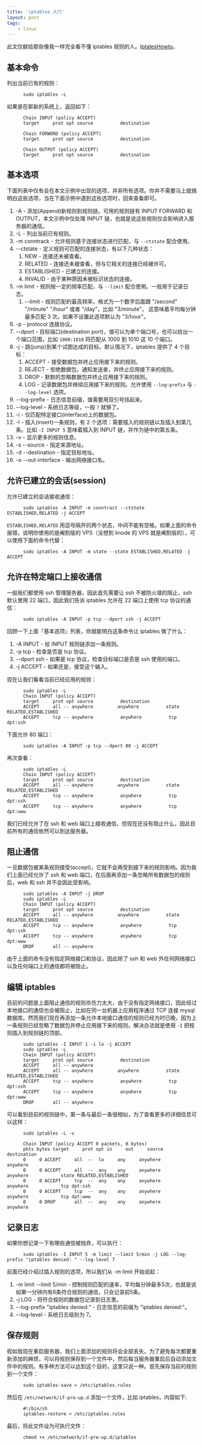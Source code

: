 ```yaml
---
title: 'iptables 入门'
layout: post
tags:
    - linux
---
```


此文仅献给那些像我一样完全看不懂 iptables 规则的人。[IptalesHowto](https://help.ubuntu.com/community/IptablesHowTo)。

基本命令
--------

列出当前已有的规则：

          sudo iptables -L

如果是在崭新的系统上，返回如下：

          Chain INPUT (policy ACCEPT)
          target     prot opt source          destination

          Chain FORWORD (policy ACCEPT)
          target     prot opt source          destination

          Chain OUTPUT (policy ACCEPT)
          target     prot opt source          destination

基本选项
--------

下面列表中仅有会在本文示例中出现的选项，并非所有选项。你并不需要马上就搞明白这些选项，当在下面示例中遇到这些选项时，回来查看即可。

1. -A - 添加(Append)新规则到规则链。可用的规则链有 INPUT FORWARD 和 OUTPUT，本文示例中仅处理 INPUT 链，也就是说这些规则仅会影响进入服务器的通信。
2. -L - 列出当前已有规则。
3. -m conntrack - 允许规则基于连接状态进行匹配，与 `--ctstate` 配合使用。
4. --ctstate - 定义规则可匹配的连接状态，有以下几种状态：
     1. NEW - 连接还未被查看。
     2. RELATED - 连接还未被查看，但与它相关的连接已经被许可。
     3. ESTABLISHED - 已建立的连接。
     4. INVALID - 由于某种原因未被标识状态的连接。
5. -m limit - 规则按一定的频率匹配，与 `--limit` 配合使用。一般用于记录日志。
     1. --limit - 规则匹配的最高频率，格式为一个数字后面跟 "/second" "/minute" "/hour" 或者 "/day"，比如 "3/minute"， 这意味着平均每分钟最多匹配 3 次。如果不设置此选项默认为 "3/hour"。
6. -p - protocol 连接协议。
7. --dport - 目标端口(destination port)，值可以为单个端口号，也可以给出一个端口范围，比如 `1000:1010` 将匹配从 1000 到 1010 这 10 个端口。
8. -j - 跳(jump)到某个试图达成的目标。默认情况下，iptables 提供了 4 个目标：
     1. ACCEPT - 接受数据包并终止应用接下来的规则。
     2. REJECT - 拒绝数据包，通知发送者，并终止应用接下来的规则。
     3. DROP - 默默的忽略数据包并终止应用接下来的规则。
     4. LOG - 记录数据包并继续应用接下来的规则。允许使用 `--log-prefix` 与 `--log-level` 选项。
9. --log-prefix - 日志信息前缀，值需要用双引号括起来。
10. --log-level - 系统日志等级，一般 `7` 就够了。
11. -i - 仅匹配特定接口(interface)上的数据包。
12. -I - 插入(insert)一条规则，有 2 个选项：需要插入的规则链以及插入到第几条。比如 `-I INPUT 5` 意味着插入到 INPUT 链，并作为链中的第五条。
13. -v - 显示更多的规则信息。
14. -s --source - 指定来源地址。
15. -d --destination - 指定目标地址。
16. -o --out-interface - 输出网络接口名。

允许已建立的会话(session)
--------------------------

允许已建立的会话接收通信：

          sudo iptables -A INPUT -m conntract --ctstate ESTABLISHED,RELATED -j ACCEPT

`ESTABLISHED,RELATED` 用逗号隔开的两个状态，中间不能有空格。如果上面的命令报错，说明你使用的是阉割版的 VPS（没想到 linode 的 VPS 就是阉割版的），可以使用下面的命令代替：

          sudo iptables -A INPUT -m state --state ESTABLISHED,RELATED -j ACCEPT

允许在特定端口上接收通信
----------------------------

一般我们都使用 ssh 管理服务器，因此首先需要让 ssh 不被防火墙的阻止，ssh 默认使用 22 端口，因此我们告诉 iptables 允许在 22 端口上使用 tcp 协议的通信：

          sudo iptables -A INPUT -p tcp --dport ssh -j ACCEPT

回顾一下上面『基本选项』列表，你就能明白这条命令让 iptables 做了什么：

1. -A INPUT - 给 INPUT 规则链添加一条规则。
2. -p tcp - 检查是否是 tcp 协议。
3. --dport ssh - 如果是 tcp 协议，检查目标端口是否是 ssh 使用的端口。
4. -j ACCEPT - 如果还是，接受这个输入。

现在让我们看看当前已经应用的规则：

          sudo iptables -L
          Chain INPUT (policy ACCEPT)
          target     prot opt source          destination
          ACCEPT     all -- anywhere         anywhere          state RELATED,ESTABLISHED
          ACCEPT     tcp -- anywhere          anywhere          tcp dpt:ssh

下面允许 80 端口：

          sudo iptables -A INPUT -p tcp --dport 80 -j ACCEPT

再次查看：

          sudo iptables -L
          Chain INPUT (policy ACCEPT)
          target     prot opt source          destination
          ACCEPT     all -- anywhere         anywhere          state RELATED,ESTABLISHED
          ACCEPT     tcp -- anywhere          anywhere          tcp dpt:ssh
          ACCEPT     tcp -- anywhere          anywhere          tcp dpt:www

我们已经允许了在 ssh 和 web 端口上接收通信，但现在还没有阻止什么，因此目前所有的通信依然可以到达服务器。

阻止通信
--------

一旦数据包被某条规则接受(accept)，它就不会再受到接下来的规则影响。因为我们上面已经允许了 ssh 和 web 端口，在后面再添加一条忽略所有数据包的规则后，web 和 ssh 并不会因此受影响。

          sudo iptables -A INPUT -j DROP
          sudo iptables -L
          Chain INPUT (policy ACCEPT)
          target     prot opt source          destination
          ACCEPT     all -- anywhere         anywhere          state RELATED,ESTABLISHED
          ACCEPT     tcp -- anywhere          anywhere          tcp dpt:ssh
          ACCEPT     tcp -- anywhere          anywhere          tcp dpt:www
          DROP       all -- anywhere

由于上面的命令没有指定网络接口和协议，因此除了 ssh 和 web 外任何网络接口以及任何端口上的通信都将被阻止。

编辑 iptables
--------------

目前的问题是上面阻止通信的规则杀伤力太大，由于没有指定网络接口，因此经过本地接口的通信也会被阻止，比如在同一台机器上应用程序通过 TCP 连接 mysql 数据库。然而我们现在再添加一条允许本地接口通信的规则已经为时已晚，因为上一条规则已经忽略了数据包并停止应用接下来的规则。解决办法就是使用 `-I` 把规则插入到规则链的顶部。

          sudo iptables -I INPUT 1 -i lo -j ACCEPT
          sudo iptables -L
          Chain INPUT (policy ACCEPT)
          target     prot opt source          destination
          ACCEPT     all -- anywhere
          ACCEPT     all -- anywhere         anywhere          state RELATED,ESTABLISHED
          ACCEPT     tcp -- anywhere          anywhere          tcp dpt:ssh
          ACCEPT     tcp -- anywhere          anywhere          tcp dpt:www
          DROP       all -- anywhere

可以看到目前的规则链中，第一条与最后一条很相似，为了查看更多的详细信息可以这样：

          sudo iptables -L -v

          Chain INPUT (policy ACCEPT 0 packets, 0 bytes)
          pkts bytes target     prot opt in     out     source               destination
          0     0 ACCEPT     all  --  lo     any     anywhere             anywhere
          0     0 ACCEPT     all  --  any    any     anywhere             anywhere            state RELATED,ESTABLISHED
          0     0 ACCEPT     tcp  --  any    any     anywhere             anywhere            tcp dpt:ssh
          0     0 ACCEPT     tcp  --  any    any     anywhere             anywhere            tcp dpt:www
          0     0 DROP       all  --  any    any     anywhere             anywhere

记录日志
--------

如果你想记录一下有哪些通信被抛弃，可以执行：

          sudo iptables -I INPUT 5 -m limit --limit 5/min -j LOG --log-prefix "iptables denied: " --log-level 7

前面已经介绍过插入规则的选项，所以我们从 -m limit 开始说起：

1. -m limit --limit 5/min - 控制规则匹配的速率，平均每分钟最多5次，也就是说如果一分钟内有6条符合规则的通信，只会记录前5条。
2. -j LOG - 将符合规则的数据包记录到日志里。
3. --log-prefix "iptables denied:" - 日志信息的前缀为 "iptables denied:"。
4. --log-level - 系统日志级别为 7。

保存规则
--------

假如我现在重启服务器，我们上面添加的规则将会全部丢失。为了避免每次都要重新添加的麻烦，可以将规则保存到一个文件中，然后每当服务器重启后自动添加文件中的规则。有多种方法可以达到这个目的，这里只说一种。首先保存当前的规则到一个文件：

          sudo iptables-save > /etc/iptables.rules

然后在 `/etc/network/if-pre-up.d` 添加一个文件，比如 iptables，内容如下:

          #!/bin/sh
          iptables-restore < /etc/iptables.rules

最后，将此文件设为可执行文件：

          chmod +x /etc/network/if-pre-up.d/iptables
